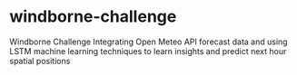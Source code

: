 # windborne-challenge
Windborne Challenge Integrating Open Meteo API forecast data and using LSTM machine learning techniques to learn insights and predict next hour spatial positions
